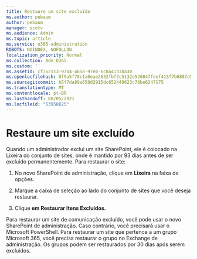 ```yaml
---
title: Restaure um site excluído
ms.author: pebaum
author: pebaum
manager: scotv
ms.audience: Admin
ms.topic: article
ms.service: o365-administration
ROBOTS: NOINDEX, NOFOLLOW
localization_priority: Normal
ms.collection: Adm_O365
ms.custom: ''
ms.assetid: cf7521c3-97b4-465a-97eb-6c0a41338a30
ms.openlocfilehash: 8f9a5f78c1a0eae2632fbf7c5132e520847feef415f7b6887d5d7796af720304
ms.sourcegitcommit: b5f7da89a650d2915dc652449623c78be6247175
ms.translationtype: MT
ms.contentlocale: pt-BR
ms.lasthandoff: 08/05/2021
ms.locfileid: "53958825"
---
```

# <a name="restore-a-deleted-site"></a>Restaure um site excluído

Quando um administrador exclui um site SharePoint, ele é colocado na Lixeira do conjunto de sites, onde é mantido por 93 dias antes de ser excluído permanentemente. Para restaurar o site:
  
1. No novo SharePoint de administração, clique em **Lixeira** na faixa de opções. 
    
2. Marque a caixa de seleção ao lado do conjunto de sites que você deseja restaurar.
    
3. Clique **em Restaurar Itens Excluídos.**
    
Para restaurar um site de comunicação excluído, você pode usar o novo SharePoint de administração. Caso contrário, você precisará usar o Microsoft PowerShell. Para restaurar um site que pertence a um grupo Microsoft 365, você precisa restaurar o grupo no Exchange de administração. Os grupos podem ser restaurados por 30 dias após serem excluídos.
  

